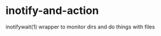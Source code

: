 inotify-and-action
==================

inotifywait(1) wrapper to monitor dirs and do things with files
